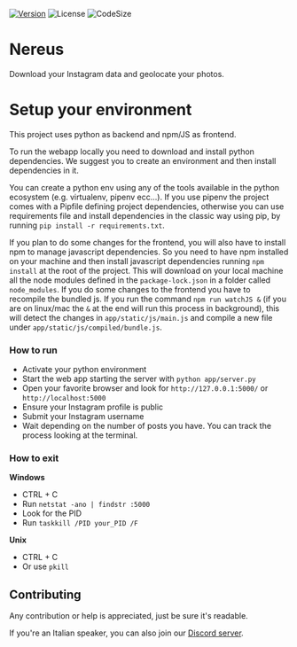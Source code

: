 [![Version](https://badge.fury.io/gh/tterb%2FHyde.svg)](https://badge.fury.io/gh/tterb%2FHyde)
![License](https://img.shields.io/github/license/TheMergers/Nereus)
![CodeSize](https://img.shields.io/github/languages/code-size/TheMergers/Nereus)

# Nereus

Download your Instagram data and geolocate your photos.

# Setup your environment

This project uses python as backend and npm/JS as frontend.

To run the webapp locally you need to download and install python dependencies.
We suggest you to create an environment and then install dependencies in it.

You can create a python env using any of the tools available in the python ecosystem (e.g. virtualenv, pipenv ecc...).
If you use pipenv the project comes with a Pipfile defining project dependencies, otherwise you can use requirements file and install dependencies in the classic way using pip, by running `pip install -r requirements.txt`.

If you plan to do some changes for the frontend, you will also have to install npm to manage javascript dependencies.
So you need to have npm installed on your machine and then install javascript dependencies running `npm install` at the root of the project.
This will download on your local machine all the node modules defined in the `package-lock.json` in a folder called `node_modules`.
If you do some changes to the frontend you have to recompile the bundled js. If you run the command `npm run watchJS &` (if you are on linux/mac the `&` at the end will run this process in background), this will detect the changes in `app/static/js/main.js` and compile a new file under `app/static/js/compiled/bundle.js`.

### How to run

- Activate your python environment
- Start the web app starting the server with `python app/server.py`
- Open your favorite browser and look for `http://127.0.0.1:5000/` or `http://localhost:5000`
- Ensure your Instagram profile is public
- Submit your Instagram username
- Wait depending on the number of posts you have. You can track the process looking at the terminal.

### How to exit

<strong>Windows</strong>
- CTRL + C
- Run `netstat -ano | findstr :5000`
- Look for the PID
- Run `taskkill /PID your_PID /F`

<strong>Unix</strong>
- CTRL + C
- Or use `pkill`

## Contributing

Any contribution or help is appreciated, just be sure it's readable.

If you're an Italian speaker, you can also join our [Discord server](https://discord.gg/X3QQmB44vP).
